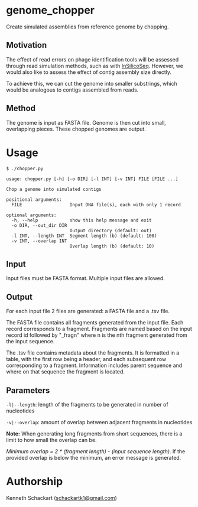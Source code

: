 # genome_chopper

Create simulated assemblies from reference genome by chopping.

## Motivation

The effect of read errors on phage identification tools will be assessed through read simulation methods, such as with [InSilicoSeq](https://github.com/HadrienG/InSilicoSeq). However, we would also like to assess the effect of contig assembly size directly.

To achieve this, we can cut the genome into smaller substrings, which would be analogous to contigs assembled from reads.

## Method

The genome is input as FASTA file. Genome is then cut into small, overlapping pieces. These chopped genomes are output.

# Usage

```console
$ ./chopper.py

usage: chopper.py [-h] [-o DIR] [-l INT] [-v INT] FILE [FILE ...]

Chop a genome into simulated contigs

positional arguments:
  FILE                  Input DNA file(s), each with only 1 record

optional arguments:
  -h, --help            show this help message and exit
  -o DIR, --out_dir DIR
                        Output directory (default: out)
  -l INT, --length INT  Segment length (b) (default: 100)
  -v INT, --overlap INT
                        Overlap length (b) (default: 10)
```

## Input

Input files must be FASTA format. Multiple input files are allowed.

## Output

For each input file 2 files are generated: a FASTA file and a .tsv file.

The FASTA file contains all fragments generated from the input file. Each record corresponds to a fragment. Fragments are named based on the input record id followed by "_fragn" where n is the nth fragment generated from the input sequence.

The .tsv file contains metadata about the fragments. It is formatted in a table, with the first row being a header, and each subsequent row corresponding to a fragment. Information includes parent sequence and where on that sequence the fragment is located.

## Parameters

`-l|--length`: length of the fragments to be generated in number of nucleotides

`-v|--overlap`: amount of overlap between adjacent fragments in nucleotides

**Note:** When generating long fragments from short sequences, there is a limit to how small the overlap can be. 

*Minimum overlap = 2 * (fragment length) - (input sequence length)*. If the provided overlap is below the minimum, an error message is generated.

# Authorship

Kenneth Schackart (schackartk1@gmail.com)